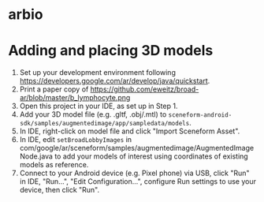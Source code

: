 # arbio

# Adding and placing 3D models
1. Set up your development environment following  https://developers.google.com/ar/develop/java/quickstart.
2. Print a paper copy of https://github.com/eweitz/broad-ar/blob/master/b_lymphocyte.png
3. Open this project in your IDE, as set up in Step 1.
4. Add your 3D model file (e.g. .gltf, .obj/.mtl) to `sceneform-android-sdk/samples/augmentedimage/app/sampledata/models`.
5. In IDE, right-click on model file and click "Import Sceneform Asset".
6. In IDE, edit `setBroadLobbyImages` in com/google/ar/sceneform/samples/augmentedimage/AugmentedImageNode.java to add your models of interest using coordinates of existing models as reference.
7. Connect to your Android device (e.g. Pixel phone) via USB, click "Run" in IDE, "Run...", "Edit Configuration...", configure Run settings to use your device, then click "Run".
